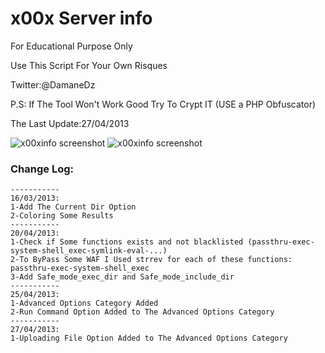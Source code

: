 # x00x Server info

For Educational Purpose Only 

Use This Script For Your Own Risques

Twitter:@DamaneDz

P.S: If The Tool Won't Work Good Try To Crypt IT (USE a PHP Obfuscator) 

The Last Update:27/04/2013

  
  ![x00xinfo screenshot](https://image.prntscr.com/image/5mxFzE6_Qbey1V5jU3Saiw.png)
  ![x00xinfo screenshot](https://image.prntscr.com/image/lAIO_qO2TI6ILzRx3XF9ZQ.png)

### Change Log:
    -----------
    16/03/2013:
    1-Add The Current Dir Option 
    2-Coloring Some Results
    -----------
    20/04/2013:
    1-Check if Some functions exists and not blacklisted (passthru-exec-system-shell_exec-symlink-eval-...)
    2-To ByPass Some WAF I Used strrev for each of these functions: passthru-exec-system-shell_exec
    3-Add Safe_mode_exec_dir and Safe_mode_include_dir
    -----------
    25/04/2013:
    1-Advanced Options Category Added
    2-Run Command Option Added to The Advanced Options Category
    -----------
    27/04/2013:
    1-Uploading File Option Added to The Advanced Options Category
